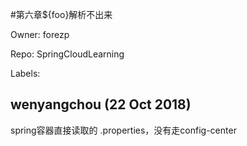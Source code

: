 #第六章${foo}解析不出来

Owner: forezp

Repo: SpringCloudLearning

Labels: 

## wenyangchou (22 Oct 2018)

spring容器直接读取的 .properties，没有走config-center

